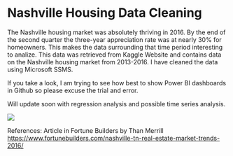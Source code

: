 # Nashville Housing Data Cleaning

The Nashville housing market was absolutely thriving in 2016.  By the end of the second quarter the three-year appreciation rate was at nearly 30% for homeowners.
This makes the data surrounding that time period interesting to analize.  This data was retrieved from Kaggle Website and contains data on the Nashville housing market from 2013-2016. I have cleaned the data using Microsoft SSMS.

If you take a look, I am trying to see how best to show Power BI dashboards in Github so please excuse the trial and error.

Will update soon with regression analysis and possible time series analysis.

<img src="https://user-images.githubusercontent.com/33985564/163032010-d961a275-6947-4c9c-a351-075365a0935d.jpg">

References:
Article in Fortune Builders by Than Merrill
https://www.fortunebuilders.com/nashville-tn-real-estate-market-trends-2016/
